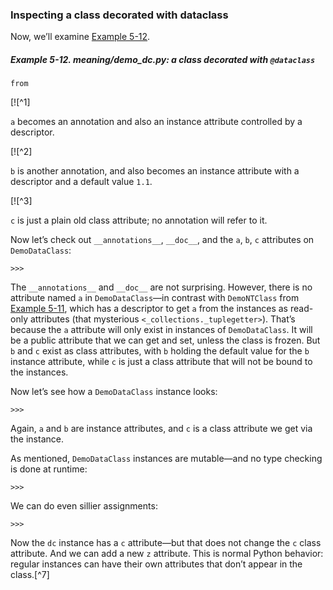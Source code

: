 ### Inspecting a class decorated with dataclass

Now, we’ll examine [Example 5-12](#ex_demo_dc).

##### Example 5-12. meaning/demo_dc.py: a class decorated with `@dataclass`

```
from
```

[![^1]

`a` becomes an annotation and also an instance attribute controlled by a descriptor.

[![^2]

`b` is another annotation, and also becomes an instance attribute with a descriptor and a default value `1.1`.

[![^3]

`c` is just a plain old class attribute; no annotation will refer to it.

Now let’s check out `__annotations__`, `__doc__`, and the `a`, `b`, `c` attributes on `Demo​DataClass`:

```
>>> 
```

The `__annotations__` and `__doc__` are not surprising. However, there is no attribute named `a` in `DemoDataClass`—in contrast with `DemoNTClass` from [Example 5-11](#ex_demo_nt), which has a descriptor to get `a` from the instances as read-only attributes (that mysterious `<_collections._tuplegetter>`). That’s because the `a` attribute will only exist in instances of `DemoDataClass`. It will be a public attribute that we can get and set, unless the class is frozen. But `b` and `c` exist as class attributes, with `b` holding the default value for the `b` instance attribute, while `c` is just a class attribute that will not be bound to the instances.

Now let’s see how a `DemoDataClass` instance looks:

```
>>> 
```

Again, `a` and `b` are instance attributes, and `c` is a class attribute we get via the instance.

As mentioned, `DemoDataClass` instances are mutable—and no type checking is done at runtime:

```
>>> 
```

We can do even sillier assignments:

```
>>> 
```

Now the `dc` instance has a `c` attribute—but that does not change the `c` class attribute. And we can add a new `z` attribute. This is normal Python behavior: regular instances can have their own attributes that don’t appear in the class.[^7]